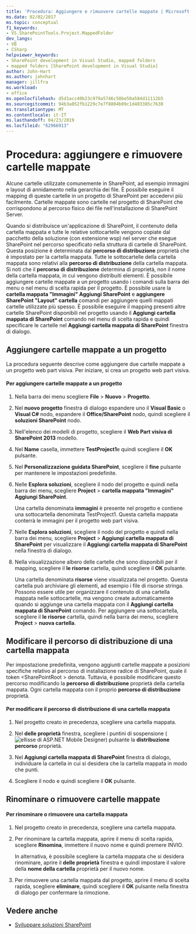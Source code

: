 ```yaml
---
title: 'Procedura: Aggiungere e rimuovere cartelle mappate | Microsoft Docs'
ms.date: 02/02/2017
ms.topic: conceptual
f1_keywords:
- VS.SharePointTools.Project.MappedFolder
dev_langs:
- VB
- CSharp
helpviewer_keywords:
- SharePoint development in Visual Studio, mapped folders
- mapped folders [SharePoint development in Visual Studio]
author: John-Hart
ms.author: johnhart
manager: jillfra
ms.workload:
- office
ms.openlocfilehash: d5d1acc40b23c979a5746c50be50a584d11112b5
ms.sourcegitcommit: 94b3a052fb1229c7e7f8804b09c1d403385c7630
ms.translationtype: MT
ms.contentlocale: it-IT
ms.lasthandoff: 04/23/2019
ms.locfileid: "62966913"
---
```

# <a name="how-to-add-and-remove-mapped-folders"></a>Procedura: aggiungere e rimuovere cartelle mappate
  Alcune cartelle utilizzate comunemente in SharePoint, ad esempio immagini e layout di annidamento nella gerarchia dei file. È possibile eseguire il mapping di queste cartelle in un progetto di SharePoint per accedervi più facilmente. Cartelle mappate sono cartelle nel progetto di SharePoint che corrispondono al percorso fisico dei file nell'installazione di SharePoint Server.

 Quando si distribuisce un'applicazione di SharePoint, il contenuto della cartella mappata e tutte le relative sottocartelle vengono copiate dal pacchetto della soluzione (con estensione wsp) nel server che esegue SharePoint nel percorso specificato nella struttura di cartelle di SharePoint. Questa posizione è determinata dal **percorso di distribuzione** proprietà che è impostato per la cartella mappata. Tutte le sottocartelle della cartella mappata sono relativi alla **percorso di distribuzione** della cartella mappata. Si noti che il **percorso di distribuzione** determina di proprietà, non il nome della cartella mappata, in cui vengono distribuiti elementi.
È possibile aggiungere cartelle mappate a un progetto usando i comandi sulla barra dei menu o nel menu di scelta rapida per il progetto. È possibile usare la **cartella mappata "Immagini" Aggiungi SharePoint** e **aggiungere SharePoint "Layout" cartella** comandi per aggiungere quelli mappati cartelle utilizzate più spesso. È possibile eseguire il mapping presenti altre cartelle SharePoint disponibili nel progetto usando il **Aggiungi cartella mappata di SharePoint** comando nel menu di scelta rapida e quindi specificare le cartelle nel **Aggiungi cartella mappata di SharePoint** finestra di dialogo.

## <a name="add-mapped-folders-to-a-project"></a>Aggiungere cartelle mappate a un progetto
 La procedura seguente descrive come aggiungere due cartelle mappate a un progetto web part visiva. Per iniziare, si crea un progetto web part visiva.

#### <a name="to-add-mapped-folders-to-a-project"></a>Per aggiungere cartelle mappate a un progetto

1. Nella barra dei menu scegliere **File** > **Nuovo** > **Progetto**.

2. Nel **nuovo progetto** finestra di dialogo espandere uno il **Visual Basic** o **Visual C#**  nodo, espandere il **Office/SharePoint** nodo, quindi scegliere il **soluzioni SharePoint** nodo.

3. Nell'elenco dei modelli di progetto, scegliere il **Web Part visiva di SharePoint 2013** modello.

4. Nel **Name** casella, immettere **TestProject1**e quindi scegliere il **OK** pulsante.

5. Nel **Personalizzazione guidata SharePoint**, scegliere il **fine** pulsante per mantenere le impostazioni predefinite.

6. Nelle **Esplora soluzioni**, scegliere il nodo del progetto e quindi nella barra dei menu, scegliere **Project** > **cartella mappata "Immagini" Aggiungi SharePoint**.

     Una cartella denominata **immagini** è presente nel progetto e contiene una sottocartella denominata TestProject1. Questa cartella mappata conterrà le immagini per il progetto web part visiva.

7. Nelle **Esplora soluzioni**, scegliere il nodo del progetto e quindi nella barra dei menu, scegliere **Project** > **Aggiungi cartella mappata di SharePoint** per visualizzare il  **Aggiungi cartella mappata di SharePoint** nella finestra di dialogo.

8. Nella visualizzazione albero delle cartelle che sono disponibili per il mapping, scegliere il **le risorse** cartella, quindi scegliere il **OK** pulsante.

     Una cartella denominata **risorse** viene visualizzata nel progetto. Questa cartella può archiviare gli elementi, ad esempio i file di risorse stringa. Possono essere utile per organizzare il contenuto di una cartella mappata nelle sottocartelle, ma vengono create automaticamente quando si aggiunge una cartella mappata con il **Aggiungi cartella mappata di SharePoint** comando. Per aggiungere una sottocartella, scegliere il **le risorse** cartella, quindi nella barra dei menu, scegliere **Project** > **nuova cartella**.

## <a name="change-the-deployment-location-of-a-mapped-folder"></a>Modificare il percorso di distribuzione di una cartella mappata
 Per impostazione predefinita, vengono aggiunti cartelle mappate a posizioni specifiche relativo al percorso di installazione radice di SharePoint, quale il token \<SharePointRoot > denota. Tuttavia, è possibile modificare questo percorso modificando la **percorso di distribuzione** proprietà della cartella mappata. Ogni cartella mappata con il proprio **percorso di distribuzione** proprietà.

#### <a name="to-change-the-deployment-location-of-a-mapped-folder"></a>Per modificare il percorso di distribuzione di una cartella mappata

1. Nel progetto creato in precedenza, scegliere una cartella mappata.

2. Nel **delle proprietà** finestra, scegliere i puntini di sospensione (![ellisse di ASP.NET Mobile Designer](../sharepoint/media/mwellipsis.gif "ellisse di ASP.NET Mobile Designer")) pulsante la **distribuzione percorso** proprietà.

3. Nel **Aggiungi cartella mappata di SharePoint** finestra di dialogo, individuare la cartella in cui si desidera che la cartella mappata in modo che punti.

4. Scegliere il nodo e quindi scegliere il **OK** pulsante.

## <a name="rename-or-remove-mapped-folders"></a>Rinominare o rimuovere cartelle mappate

#### <a name="to-rename-or-remove-a-mapped-folder"></a>Per rinominare o rimuovere una cartella mappata

1. Nel progetto creato in precedenza, scegliere una cartella mappata.

2. Per rinominare la cartella mappata, aprire il menu di scelta rapida, scegliere **Rinomina**, immettere il nuovo nome e quindi premere INVIO.

     In alternativa, è possibile scegliere la cartella mappata che si desidera rinominare, aprire il **delle proprietà** finestra e quindi impostare il valore della **nome della cartella** proprietà per il nuovo nome.

3. Per rimuovere una cartella mappata dal progetto, aprire il menu di scelta rapida, scegliere **eliminare**, quindi scegliere il **OK** pulsante nella finestra di dialogo per confermare la rimozione.

## <a name="see-also"></a>Vedere anche
- [Sviluppare soluzioni SharePoint](../sharepoint/developing-sharepoint-solutions.md)
